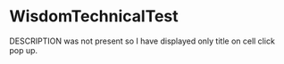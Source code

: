 # WisdomTechnicalTest

DESCRIPTION was not present so I have displayed only title on cell click pop up.
